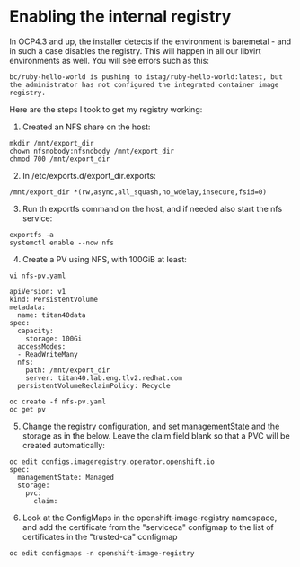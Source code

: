 # Enabling the internal registry

In OCP4.3 and up, the installer detects if the environment is baremetal - and in such a case disables the registry. This will happen in all our libvirt environments as well.
You will see errors such as this:
```
bc/ruby-hello-world is pushing to istag/ruby-hello-world:latest, but the administrator has not configured the integrated container image registry.
```
Here are the steps I took to get my registry working:

1. Created an NFS share on the host:
```
mkdir /mnt/export_dir
chown nfsnobody:nfsnobody /mnt/export_dir
chmod 700 /mnt/export_dir
```
2. In /etc/exports.d/export_dir.exports:
```
/mnt/export_dir *(rw,async,all_squash,no_wdelay,insecure,fsid=0)
```
3. Run th exportfs command on the host, and if needed also start the nfs service:
```
exportfs -a
systemctl enable --now nfs
```
4. Create a PV using NFS, with 100GiB at least:
```
vi nfs-pv.yaml
```
```
apiVersion: v1
kind: PersistentVolume
metadata:
  name: titan40data
spec:
  capacity:
    storage: 100Gi
  accessModes:
  - ReadWriteMany
  nfs:
    path: /mnt/export_dir
    server: titan40.lab.eng.tlv2.redhat.com
  persistentVolumeReclaimPolicy: Recycle
```
```
oc create -f nfs-pv.yaml
oc get pv
```
5. Change the registry configuration, and set managementState and the storage as in the below. Leave the claim field blank so that a PVC will be created automatically:
```
oc edit configs.imageregistry.operator.openshift.io
spec:
  managementState: Managed
  storage:
    pvc:
      claim:
```
6. Look at the ConfigMaps in the openshift-image-registry namespace, and add the certificate from the "serviceca" configmap to the list of certificates in the "trusted-ca" configmap
```
oc edit configmaps -n openshift-image-registry
```
